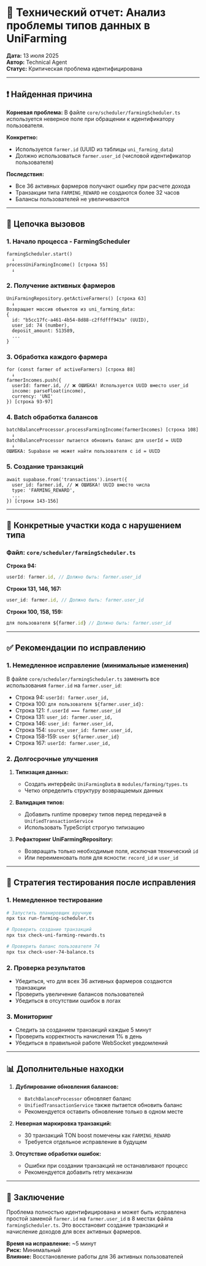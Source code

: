 # 🔬 Технический отчет: Анализ проблемы типов данных в UniFarming

**Дата:** 13 июля 2025  
**Автор:** Technical Agent  
**Статус:** Критическая проблема идентифицирована

---

## ❗ Найденная причина

**Корневая проблема:** В файле `core/scheduler/farmingScheduler.ts` используется неверное поле при обращении к идентификатору пользователя.

**Конкретно:**
- Используется `farmer.id` (UUID из таблицы `uni_farming_data`)
- Должно использоваться `farmer.user_id` (числовой идентификатор пользователя)

**Последствия:**
- Все 36 активных фармеров получают ошибку при расчете дохода
- Транзакции типа `FARMING_REWARD` не создаются более 32 часов
- Балансы пользователей не увеличиваются

---

## 🔄 Цепочка вызовов

### 1. **Начало процесса - FarmingScheduler**
```
farmingScheduler.start()
  ↓
processUniFarmingIncome() [строка 55]
  ↓
```

### 2. **Получение активных фармеров**
```
UniFarmingRepository.getActiveFarmers() [строка 63]
  ↓
Возвращает массив объектов из uni_farming_data:
{
  id: "b5cc17fc-a461-4b54-8d88-c2ffdfff943a" (UUID),
  user_id: 74 (number),
  deposit_amount: 513589,
  ...
}
```

### 3. **Обработка каждого фармера**
```
for (const farmer of activeFarmers) [строка 88]
  ↓
farmerIncomes.push({
  userId: farmer.id, // ❌ ОШИБКА! Используется UUID вместо user_id
  income: parseFloat(income),
  currency: 'UNI'
}) [строка 93-97]
```

### 4. **Batch обработка балансов**
```
batchBalanceProcessor.processFarmingIncome(farmerIncomes) [строка 108]
  ↓
BatchBalanceProcessor пытается обновить баланс для userId = UUID
  ↓
ОШИБКА: Supabase не может найти пользователя с id = UUID
```

### 5. **Создание транзакций**
```
await supabase.from('transactions').insert({
  user_id: farmer.id, // ❌ ОШИБКА! UUID вместо числа
  type: 'FARMING_REWARD',
  ...
}) [строки 143-156]
```

---

## 🧩 Конкретные участки кода с нарушением типа

### Файл: `core/scheduler/farmingScheduler.ts`

**Строка 94:**
```typescript
userId: farmer.id, // Должно быть: farmer.user_id
```

**Строки 131, 146, 167:**
```typescript
user_id: farmer.id, // Должно быть: farmer.user_id
```

**Строки 100, 158, 159:**
```typescript
для пользователя ${farmer.id} // Должно быть: farmer.user_id
```

---

## ✅ Рекомендации по исправлению

### 1. **Немедленное исправление (минимальные изменения)**

В файле `core/scheduler/farmingScheduler.ts` заменить все использования `farmer.id` на `farmer.user_id`:

- Строка 94: `userId: farmer.user_id,`
- Строка 100: `для пользователя ${farmer.user_id}:`
- Строка 121: `f.userId === farmer.user_id`
- Строка 131: `user_id: farmer.user_id,`
- Строка 146: `user_id: farmer.user_id,`
- Строка 154: `source_user_id: farmer.user_id,`
- Строка 158-159: `user ${farmer.user_id}`
- Строка 167: `userId: farmer.user_id,`

### 2. **Долгосрочные улучшения**

1. **Типизация данных:**
   - Создать интерфейс `UniFarmingData` в `modules/farming/types.ts`
   - Четко определить структуру возвращаемых данных

2. **Валидация типов:**
   - Добавить runtime проверку типов перед передачей в `UnifiedTransactionService`
   - Использовать TypeScript строгую типизацию

3. **Рефакторинг UniFarmingRepository:**
   - Возвращать только необходимые поля, исключая технический `id`
   - Или переименовать поля для ясности: `record_id` и `user_id`

---

## 🧪 Стратегия тестирования после исправления

### 1. **Немедленное тестирование**
```bash
# Запустить планировщик вручную
npx tsx run-farming-scheduler.ts

# Проверить создание транзакций
npx tsx check-uni-farming-rewards.ts

# Проверить баланс пользователя 74
npx tsx check-user-74-balance.ts
```

### 2. **Проверка результатов**
- Убедиться, что для всех 36 активных фармеров создаются транзакции
- Проверить увеличение балансов пользователей
- Убедиться в отсутствии ошибок в логах

### 3. **Мониторинг**
- Следить за созданием транзакций каждые 5 минут
- Проверить корректность начисления 1% в день
- Убедиться в правильной работе WebSocket уведомлений

---

## 📊 Дополнительные находки

1. **Дублирование обновления балансов:**
   - `BatchBalanceProcessor` обновляет баланс
   - `UnifiedTransactionService` также пытается обновить баланс
   - Рекомендуется оставить обновление только в одном месте

2. **Неверная маркировка транзакций:**
   - 30 транзакций TON boost помечены как `FARMING_REWARD`
   - Требуется отдельное исправление в будущем

3. **Отсутствие обработки ошибок:**
   - Ошибки при создании транзакций не останавливают процесс
   - Рекомендуется добавить retry механизм

---

## 🎯 Заключение

Проблема полностью идентифицирована и может быть исправлена простой заменой `farmer.id` на `farmer.user_id` в 8 местах файла `farmingScheduler.ts`. Это восстановит создание транзакций и начисление доходов для всех активных фармеров.

**Время на исправление:** ~5 минут  
**Риск:** Минимальный  
**Влияние:** Восстановление работы для 36 активных пользователей